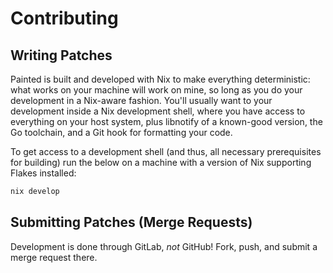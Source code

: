 # Contributing

## Writing Patches
Painted is built and developed with Nix to make everything deterministic: what
works on your machine will work on mine, so long as you do your development in
a Nix-aware fashion. You'll usually want to your development inside a Nix
development shell, where you have access to everything on your host system, plus
libnotify of a known-good version, the Go toolchain, and a Git hook for
formatting your code.

To get access to a development shell (and thus, all necessary prerequisites for
building) run the below on a machine with a version of Nix supporting Flakes
installed:

```bash
nix develop
```

## Submitting Patches (Merge Requests)
Development is done through GitLab, *not* GitHub! Fork, push, and submit a merge
request there.
